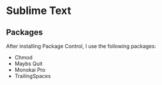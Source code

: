 # Sublime Text

## Packages

After installing Package Control, I use the following packages:

- Chmod
- Maybs Quit
- Monokai Pro
- TrailingSpaces
